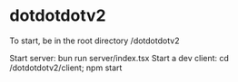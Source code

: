 # dotdotdotv2

To start, be in the root directory /dotdotdotv2

Start server: bun run server/index.tsx
Start a dev client: cd /dotdotdotv2/client; npm start
